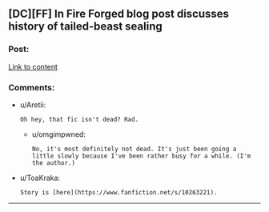 ## [DC][FF] In Fire Forged blog post discusses history of tailed-beast sealing

### Post:

[Link to content](https://infireforged.wordpress.com/2015/07/12/on-the-history-of-bijuu-seals-and-jinchuuriki/)

### Comments:

- u/Aretii:
  ```
  Oh hey, that fic isn't dead? Rad.
  ```

  - u/omgimpwned:
    ```
    No, it's most definitely not dead. It's just been going a little slowly because I've been rather busy for a while. (I'm the author.)
    ```

- u/ToaKraka:
  ```
  Story is [here](https://www.fanfiction.net/s/10263221).
  ```

---

